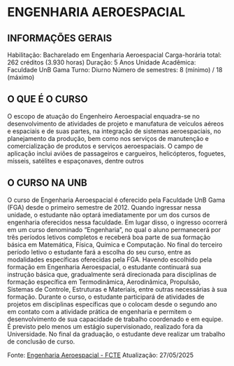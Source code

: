 # ENGENHARIA AEROESPACIAL
## INFORMAÇÕES GERAIS
Habilitação: Bacharelado em Engenharia Aeroespacial
Carga-horária total: 262 créditos (3.930 horas)
Duração: 5 Anos
Unidade Acadêmica: Faculdade UnB Gama
Turno: Diurno
Número de semestres: 8 (mínimo) / 18 (máximo)

## O QUE É O CURSO
O escopo de atuação do Engenheiro Aeroespacial enquadra-se no desenvolvimento de atividades de projeto e manufatura de veículos aéreos e espaciais e de suas partes, na integração de sistemas aeroespaciais, no planejamento da produção, bem como nos serviços de manutenção e comercialização de produtos e serviços aeroespaciais. O campo de aplicação inclui aviões de passageiros e cargueiros, helicópteros, foguetes, mísseis, satélites e espaçonaves, dentre outros

## O CURSO NA UNB
O curso de Engenharia Aeroespacial é oferecido pela Faculdade UnB Gama (FGA) desde o primeiro semestre de 2012. Quando ingressar nessa unidade, o estudante não optará imediatamente por um dos cursos de engenharia oferecidos nessa faculdade. Em lugar disso, o ingresso ocorrerá em um curso denominado “Engenharia”, no qual o aluno permanecerá por três períodos letivos completos e receberá boa parte de sua formação básica em Matemática, Física, Química e Computação. No final do terceiro período letivo o estudante fará a escolha do seu curso, entre as modalidades específicas oferecidas pela FGA. Havendo escolhido pela formação em Engenharia Aeroespacial, o estudante continuará sua instrução básica que, gradualmente será direcionada para disciplinas de formação específica em Termodinâmica, Aerodinâmica, Propulsão, Sistemas de Controle, Estruturas e Materiais, entre outras necessárias à sua formação. Durante o curso, o estudante participará de atividades de projetos em disciplinas específicas que o colocam desde o segundo ano em contato com a atividade prática de engenharia e permitem o desenvolvimento de sua capacidade de trabalho coordenado e em equipe. É previsto pelo menos um estágio supervisionado, realizado fora da Universidade. No final da graduação, o estudante deve realizar um trabalho de conclusão de curso.

Fonte: [Engenharia Aeroespacial - FCTE](https://fcte.unb.br/engenharia-aeroespacial/)
Atualização: 27/05/2025